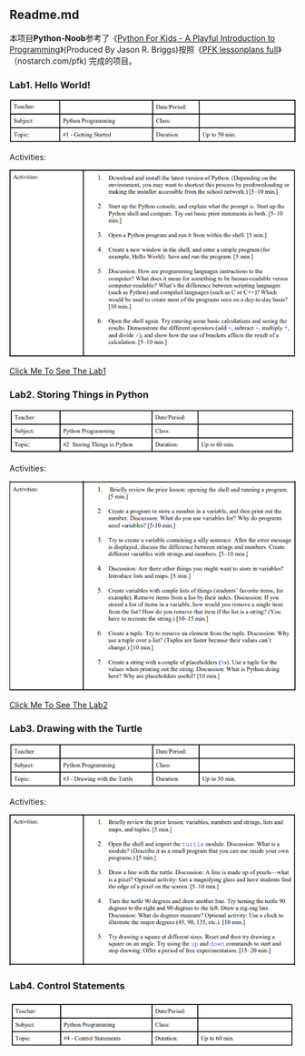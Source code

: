 ## Readme.md

本项目**Python-Noob**参考了《<u>Python For Kids - A Playful Introduction to Programming</u>》(Produced By Jason R. Briggs)按照《<u>PFK lessonplans full</u>》（nostarch.com/pfk) 完成的项目。

### Lab1. Hello World!

![](lab1-aiming.png)

Activities:

![](lab1-act.png)

[Click Me To See The Lab1](http://hqsmartbot.com:10081/WuPeixi/Python-Noob/src/master/lab1/)



### Lab2. Storing Things in Python

![](lab2-aiming.png)

Activities:

![](lab2-act.png)

[Click Me To See The Lab2](http://hqsmartbot.com:10081/WuPeixi/Python-Noob/src/master/lab2)



### Lab3. Drawing with the Turtle

![](lab3-aiming.png)

Activities:

![](lab3-act.png)





### Lab4. Control Statements

![](lab4-aiming.png)